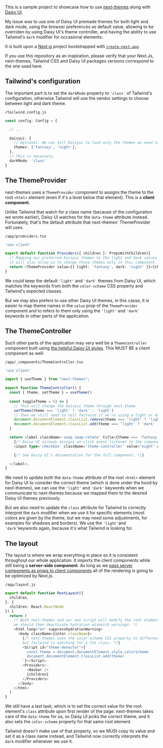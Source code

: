 This is a sample project to showcase how to use [next-themes](https://github.com/pacocoursey/next-themes) along with [Daisy UI](https://daisyui.com/).

My issue was to use one of Daisy UI premade themes for both light and dark mode, using the browser preferences as default value, allowing to be overriden by using Daisy UI's theme controller, and having the ability to use Tailwind's `dark` modifier for occasional elements.

It is built upon a [Next.js](https://nextjs.org/) project bootstrapped with [`create-next-app`](https://github.com/vercel/next.js/tree/canary/packages/create-next-app).

If you use this repository as an inspiration, please verify that your Next.Js, next-themes, Tailwind CSS and Daisy UI packages versions correspond to the one used here.

## Tailwind's configuration

The important part is to set the `darkMode` property to `'class'` of Tailwind's configuration, otherwise Tailwind will use the vendor settings to choose between light and dark theme.

`/tailwind.config.js`

```typescript
const config: Config = {

  // ...

  daisyui: {
    // Optional. We can tell Daisyui to load only the themes we need to reduce the bundle size.
    themes: ['fantasy', 'night'],
  },
  // This is necessary.
  darkMode: 'class'
}
```

## The ThemeProvider

next-themes uses a `ThemeProvider` component to assigns the theme to the root `<html>` element (even if it's a level below that element). This is a **client component**.

Unlike Tailwind that watch for a class name (because of the configuration we wrote earlier), Daisy UI watches for the `data-theme` attribute instead. Fortunately, that's the default attribute that next-themes' ThemeProvider will uses.

`/app/prodviders.tsx`

```typescript
'use client'

export default function Providers({ children }: PropsWithChildren){
  /* Mapping our preferred Daisyui themes to the light and dark values will not only allow us to use next-themes detection of vendor settings,
  it will also allow us to change those themes only in this component, and keep the 'light' and 'dark' keywords everywhere in the application */
  return <ThemeProvider value={{ light: 'fantasy', dark: 'night' }}>{children}</ThemeProvider>
}
```

We could keep the default `'light'` and `'dark'` themes from Daisy UI, which matches the keywords from both the `color-scheme` CSS property and Tailwind's expected classes. 

But we may also prefers to use other Daisy UI themes, in this casse, it is easier to map theme names in the `value` prop of the `ThemeProvider` component and to refers to them only using the `'light'` and `'dark'` keywords in other parts of the application.

## The ThemeController

Such other parts of the application may very well be a `ThemeController` component built using [the helpful Daisy UI styles](https://daisyui.com/components/theme-controller/). This MUST BE a client component as well:

`/app/_components/ThemeController.tsx`

```typescript
'use client'

import { useTheme } from "next-themes";

export function ThemeController() {
  const { theme, setTheme } = useTheme()
  
  const toggleTheme = () => {
    // This will change the Daisyui theme through next-theme
    setTheme(theme === 'light' ? 'dark' : 'light')
    // Then we still need to tell Tailwind if we're using a light or dark theme to use Tailwind's 'dark:' modifier 
    document.documentElement.classList.remove(theme === 'light' ? 'light' : 'dark')
    document.documentElement.classList.add(theme === 'light' ? 'dark' : 'light')
  }

  return <label className='swap swap-rotate' title={theme === 'fantasy' ? 'Switch to Dark' : 'Switch to Light'}>
    {/* Daisy UI already assigns an click event listener to the component, we MUST listen for the change event in the input to not duplicated calls while both event runs. */}
    <input type='checkbox' className='theme-controller' value="night" onChange={toggleTheme}/>

    {/* See Daisy UI's documentation for the full component. */}

  </label>;
}
```

We need to update _both_ the `data-theme` attribute of the root `<html>` element for Daisy UI to consider the correct theme (which is done under the hood by next-themes), we can use the `'light'` and `'dark'` keywords when we communicate to next-themes because we mapped them to the desired Daisy UI themes previously.

But we also need to update the `class` attribute for Tailwind to correctly interpret the `dark` modifier when we use it for specific elements (most colors are given by the theme, but we may need some adjustments, for examples for shadows and borders). We use the `'light'`and `'dark'`keywords again, because it's what Tailwind is looking for.

## The layout

The layout is where we wrap everything in place so it is consistent throughout our whole application. It imports the client components while still being a **server-side component**. As long as we [pass server components as props to client components](https://nextjs.org/docs/app/building-your-application/rendering/composition-patterns#supported-pattern-passing-server-components-to-client-components-as-props) all of the rendering is going to be optimized by Next.js.

`/app/layout.js`

```typescript
export default function RootLayout({
  children,
}: {
  children: React.ReactNode
}) {
  return (
    /* Both next-themes and our own script will modify the root element in the client,
    we should then deactivate hydration mismatch warnings. */
    <html lang="en" suppressHydrationWarning>
      <body className={inter.className}>
        {/* next-themes uses the color-scheme CSS property to differentiate light and dark themes,
        but Tailwind is watching for a CSS class. */}
        <Script id="theme-detector">{`
          const theme = document.documentElement.style.colorScheme
          document.documentElement.classList.add(theme)
        `}</Script>
        <Providers>
          <Navbar />
          {children}
        </Providers>
      </body>
    </html>
  )
}
```

We still have a last task, which is to set the correct value for the root element's `class` attribute upon first render of the page. next-themes takes care of the `data-theme` for us, so Daisy UI pciks the correct theme, and it also sets the `color-scheme` property for that same root element. 

Tailwind doesn't make use of that property, so we MUSt copy its value and set it as a class name instead, and Tailwind now correctly interprets the `dark` modifier whenever we use it.